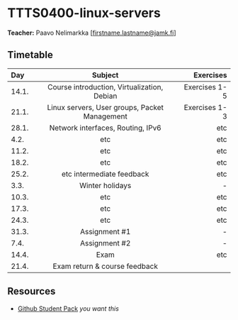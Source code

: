 # TTTS0400-linux-servers

**Teacher:** Paavo Nelimarkka [firstname.lastname@jamk.fi]

## Timetable
| Day | Subject | Exercises |
|:--------|:----------:|-----:|
| 14.1. | Course introduction, Virtualization, Debian | Exercises 1-5 |  
| 21.1. | Linux servers, User groups, Packet Management  | Exercises 1-3 |  
| 28.1. | Network interfaces, Routing, IPv6 | etc | 
| 4.2. | etc | etc | 
| 11.2. | etc | etc | 
| 18.2. | etc | etc | 
| 25.2. | etc intermediate feedback | etc | 
| 3.3. | Winter holidays | - | 
| 10.3. | etc | etc | 
| 17.3. | etc | etc | 
| 24.3. | etc | etc | 
| 31.3. | Assignment #1 | - | 
| 7.4. | Assignment #2 | - | 
| 14.4. | Exam | etc | 
| 21.4. | Exam return  & course feedback  |  | 

## Resources

- [Github Student Pack](https://education.github.com/pack) _you want this_

